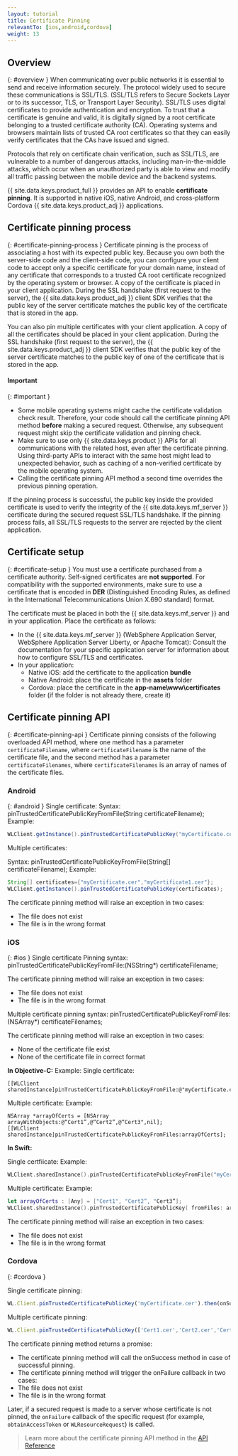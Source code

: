 ```yaml
---
layout: tutorial
title: Certificate Pinning
relevantTo: [ios,android,cordova]
weight: 13
---
```

<!-- NLS_CHARSET=UTF-8 -->
## Overview
{: #overview }
When communicating over public networks it is essential to send and receive information securely. The protocol widely used to secure these communications is SSL/TLS. (SSL/TLS refers to Secure Sockets Layer or to its successor, TLS, or Transport Layer Security). SSL/TLS uses digital certificates to provide authentication and encryption. To trust that a certificate is genuine and valid, it is digitally signed by a root certificate belonging to a trusted certificate authority (CA). Operating systems and browsers maintain lists of trusted CA root certificates so that they can easily verify certificates that the CAs have issued and signed.

Protocols that rely on certificate chain verification, such as SSL/TLS, are vulnerable to a number of dangerous attacks, including man-in-the-middle attacks, which occur when an unauthorized party is able to view and modify all traffic passing between the mobile device and the backend systems.

{{ site.data.keys.product_full }} provides an API to enable **certificate pinning**. It is supported in native iOS, native Android, and cross-platform Cordova {{ site.data.keys.product_adj }} applications.

## Certificate pinning process
{: #certificate-pinning-process }
Certificate pinning is the process of associating a host with its expected public key. Because you own both the server-side code and the client-side code, you can configure your client code to accept only a specific certificate for your domain name, instead of any certificate that corresponds to a trusted CA root certificate recognized by the operating system or browser.
A copy of the certificate is placed in your client application. During the SSL handshake (first request to the server), the {{ site.data.keys.product_adj }} client SDK verifies that the public key of the server certificate matches the public key of the certificate that is stored in the app.

You can also pin multiple certificates with your client application. A copy of all the certificates should be placed in your client application. During the SSL handshake (first request to the server), the {{ site.data.keys.product_adj }} client SDK verifies that the public key of the server certificate matches to the public key of one of the certificate that is stored in the app.

#### Important
{: #important }
* Some mobile operating systems might cache the certificate validation check result. Therefore, your code should call the certificate pinning API method **before** making a secured request. Otherwise, any subsequent request might skip the certificate validation and pinning check.
* Make sure to use only {{ site.data.keys.product }} APIs for all communications with the related host, even after the certificate pinning. Using third-party APIs to interact with the same host might lead to unexpected behavior, such as caching of a non-verified certificate by the mobile operating system.
* Calling the certificate pinning API method a second time overrides the previous pinning operation.

If the pinning process is successful, the public key inside the provided certificate is used to verify the integrity of the {{ site.data.keys.mf_server }} certificate during the secured request SSL/TLS handshake. If the pinning process fails, all SSL/TLS requests to the server are rejected by the client application.

## Certificate setup
{: #certificate-setup }
You must use a certificate purchased from a certificate authority. Self-signed certificates are **not supported**. For compatibility with the supported environments, make sure to use a certificate that is encoded in **DER** (Distinguished Encoding Rules, as defined in the International Telecommunications Union X.690 standard) format.

The certificate must be placed in both the {{ site.data.keys.mf_server }} and in your application. Place the certificate as follows:

* In the {{ site.data.keys.mf_server }} (WebSphere  Application Server, WebSphere Application Server Liberty, or Apache Tomcat): Consult the documentation for your specific application server for information about how to configure SSL/TLS and certificates.
* In your application:
    - Native iOS: add the certificate to the application **bundle**
    - Native Android: place the certificate in the **assets** folder
    - Cordova: place the certificate in the **app-name\www\certificates** folder (if the folder is not already there, create it)

## Certificate pinning API
{: #certificate-pinning-api }
Certificate pinning consists of the following overloaded API method, where one method has a parameter `certificateFilename`, where `certificateFilename` is the name of the certificate file, and the second method has a parameter `certificateFilenames`, where `certificateFilenames` is an array of names of the certificate files.

### Android
{: #android }
Single certificate:
Syntax:
pinTrustedCertificatePublicKeyFromFile(String certificateFilename);
Example:
```java
WLClient.getInstance().pinTrustedCertificatePublicKey("myCertificate.cer");
```
Multiple certificates:

Syntax:
pinTrustedCertificatePublicKeyFromFile(String[] certificateFilename);
Example:
```java
String[] certificates={"myCertificate.cer","myCertificate1.cer"};
WLClient.getInstance().pinTrustedCertificatePublicKey(certificates);
```
The certificate pinning method will raise an exception in two cases:
* The file does not exist
* The file is in the wrong format


### iOS
{: #ios }
Single certificate Pinning syntax:
pinTrustedCertificatePublicKeyFromFile:(NSString*) certificateFilename;

The certificate pinning method will raise an exception in two cases:
* The file does not exist
* The file is in the wrong format

Multiple certificate pinning syntax:
pinTrustedCertificatePublicKeyFromFiles:(NSArray*) certificateFilenames;

The certificate pinning method will raise an exception in two cases:
* None of the certificate file exist
* None of the certificate file in correct format

**In Objective-C:**
Example:
Single certificate:
```objc
[[WLClient sharedInstance]pinTrustedCertificatePublicKeyFromFile:@"myCertificate.cer"];

```
Multiple certificate:
Example:
```objc
NSArray *arrayOfCerts = [NSArray arrayWithObjects:@“Cert1”,@“Cert2”,@“Cert3",nil];
[[WLClient sharedInstance]pinTrustedCertificatePublicKeyFromFiles:arrayOfCerts];
```

**In Swift:**

Single certfiicate:
Example:
```swift
WLClient.sharedInstance().pinTrustedCertificatePublicKeyFromFile("myCertificate.cer")
```
Multiple certificate:
Example:
```swift
let arrayOfCerts : [Any] = ["Cert1", "Cert2”, "Cert3”];
WLClient.sharedInstance().pinTrustedCertificatePublicKey( fromFiles: arrayOfCerts)
```

The certificate pinning method will raise an exception in two cases:

* The file does not exist
* The file is in the wrong format

### Cordova
{: #cordova }

Single certificate pinning:

```javascript
WL.Client.pinTrustedCertificatePublicKey('myCertificate.cer').then(onSuccess, onFailure);
```

Multiple certificate pinning:

```javascript
WL.Client.pinTrustedCertificatePublicKey(['Cert1.cer','Cert2.cer','Cert3.cer']).then(onSuccess, onFailure);
```

The certificate pinning method returns a promise:

* The certificate pinning method will call the onSuccess method in case of successful pinning.
* The certificate pinning method will trigger the onFailure callback in two cases:
* The file does not exist
* The file is in the wrong format

Later, if a secured request is made to a server whose certificate is not pinned, the `onFailure` callback of the specific request (for example, `obtainAccessToken` or `WLResourceRequest`) is called.

> Learn more about the certificate pinning API method in the [API Reference](../../api/client-side-api/)
